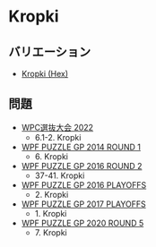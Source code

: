 # Kropki

## バリエーション
- [Kropki (Hex)](kropki_hex.md)

## 問題
- [WPC選抜大会 2022](../questions/jwpc2022.md)
	- 6.1-2. Kropki
- [WPF PUZZLE GP 2014 ROUND 1](../questions/wpfpgp2014_1.md)
	- 6\. Kropki
- [WPF PUZZLE GP 2016 ROUND 2](../questions/wpfpgp2016_2.md)
	- 37-41. Kropki
- [WPF PUZZLE GP 2016 PLAYOFFS](../questions/wpfpgp2016_po.md)
	- 2\. Kropki
- [WPF PUZZLE GP 2017 PLAYOFFS](../questions/wpfpgp2017_po.md)
	- 1\. Kropki
- [WPF PUZZLE GP 2020 ROUND 5](../questions/wpfpgp2020_5.md)
	- 7\. Kropki
